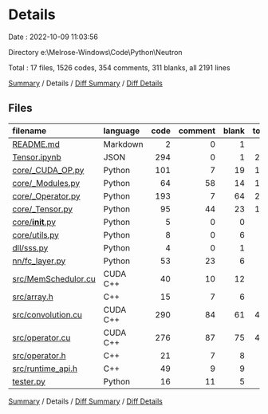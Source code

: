 # Details

Date : 2022-10-09 11:03:56

Directory e:\\Melrose-Windows\\Code\\Python\\Neutron

Total : 17 files,  1526 codes, 354 comments, 311 blanks, all 2191 lines

[Summary](results.md) / Details / [Diff Summary](diff.md) / [Diff Details](diff-details.md)

## Files
| filename | language | code | comment | blank | total |
| :--- | :--- | ---: | ---: | ---: | ---: |
| [README.md](/README.md) | Markdown | 2 | 0 | 1 | 3 |
| [Tensor.ipynb](/Tensor.ipynb) | JSON | 294 | 0 | 1 | 295 |
| [core/_CUDA_OP.py](/core/_CUDA_OP.py) | Python | 101 | 7 | 19 | 127 |
| [core/_Modules.py](/core/_Modules.py) | Python | 64 | 58 | 14 | 136 |
| [core/_Operator.py](/core/_Operator.py) | Python | 193 | 7 | 64 | 264 |
| [core/_Tensor.py](/core/_Tensor.py) | Python | 95 | 44 | 23 | 162 |
| [core/__init__.py](/core/__init__.py) | Python | 5 | 0 | 0 | 5 |
| [core/utils.py](/core/utils.py) | Python | 8 | 0 | 6 | 14 |
| [dll/sss.py](/dll/sss.py) | Python | 4 | 0 | 1 | 5 |
| [nn/fc_layer.py](/nn/fc_layer.py) | Python | 53 | 23 | 6 | 82 |
| [src/MemSchedulor.cu](/src/MemSchedulor.cu) | CUDA C++ | 40 | 10 | 12 | 62 |
| [src/array.h](/src/array.h) | C++ | 15 | 7 | 6 | 28 |
| [src/convolution.cu](/src/convolution.cu) | CUDA C++ | 290 | 84 | 61 | 435 |
| [src/operator.cu](/src/operator.cu) | CUDA C++ | 276 | 87 | 75 | 438 |
| [src/operator.h](/src/operator.h) | C++ | 21 | 7 | 8 | 36 |
| [src/runtime_api.h](/src/runtime_api.h) | C++ | 49 | 9 | 9 | 67 |
| [tester.py](/tester.py) | Python | 16 | 11 | 5 | 32 |

[Summary](results.md) / Details / [Diff Summary](diff.md) / [Diff Details](diff-details.md)